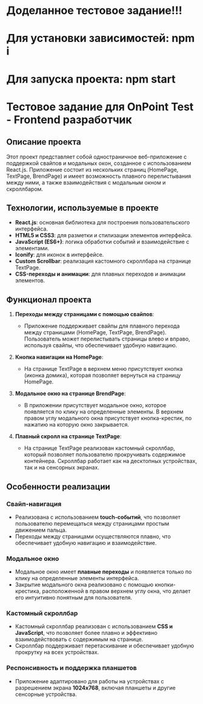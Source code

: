# Доделанное тестовое задание!!!

# Для установки зависимостей: npm i
# Для запуска проекта: npm start


# Тестовое задание для OnPoint Test - Frontend разработчик

## Описание проекта

Этот проект представляет собой одностраничное веб-приложение с поддержкой свайпов и модальных окон, созданное с использованием React.js. Приложение состоит из нескольких страниц (HomePage, TextPage, BrendPage) и имеет возможность плавного перелистывания между ними, а также взаимодействия с модальным окном и скроллбаром.

## Технологии, используемые в проекте

- **React.js**: основная библиотека для построения пользовательского интерфейса.
- **HTML5 и CSS3**: для разметки и стилизации элементов интерфейса.
- **JavaScript (ES6+)**: логика обработки событий и взаимодействие с элементами.
- **Iconify**: для иконок в интерфейсе.
- **Custom Scrollbar**: реализация кастомного скроллбара на странице TextPage.
- **CSS-переходы и анимации**: для плавных переходов и анимации элементов.

## Функционал проекта

1. **Переходы между страницами с помощью свайпов**:
   - Приложение поддерживает свайпы для плавного перехода между страницами (HomePage, TextPage, BrendPage). Пользователь может перелистывать страницы влево и вправо, используя свайпы, что обеспечивает удобную навигацию.

2. **Кнопка навигации на HomePage**:
   - На странице TextPage в верхнем меню присутствует кнопка (иконка домика), которая позволяет вернуться на страницу HomePage.

3. **Модальное окно на странице BrendPage**:
   - В приложении присутствует модальное окно, которое появляется по клику на определенные элементы. В верхнем правом углу модального окна присутствует кнопка-крестик, по нажатию на которую окно закрывается.

4. **Плавный скролл на странице TextPage**:
   - На странице TextPage реализован кастомный скроллбар, который позволяет пользователю прокручивать содержимое контейнера. Скроллбар работает как на десктопных устройствах, так и на сенсорных экранах.
  
## Особенности реализации

### Свайп-навигация
- Реализована с использованием **touch-событий**, что позволяет пользователю перемещаться между страницами простым движением пальца.
- Переходы между страницами осуществляются плавно, что обеспечивает удобную навигацию и взаимодействие.

### Модальное окно
- Модальное окно имеет **плавные переходы** и появляется только по клику на определенные элементы интерфейса.
- Закрытие модального окна реализовано с помощью кнопки-крестика, расположенной в правом верхнем углу окна, что делает его интуитивно понятным для пользователя.

### Кастомный скроллбар
- Кастомный скроллбар реализован с использованием **CSS и JavaScript**, что позволяет более плавно и эффективно взаимодействовать с содержимым на странице.
- Скроллбар поддерживает перетаскивание и обеспечивает удобную прокрутку на всех устройствах.

### Респонсивность и поддержка планшетов
- Приложение адаптировано для работы на устройствах с разрешением экрана **1024x768**, включая планшеты и другие сенсорные устройства.
